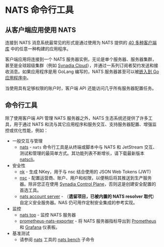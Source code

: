 # NATS 命令行工具

## 从客户端应用使用 NATS

连接到 NATS 消息系统最常见的形式是通过使用为 NATS 提供的 [40 多种客户端库](../developing-with-nats/developer.md) 中的任意一种构建的应用程序。

客户端应用将连接到一个 NATS 服务器实例，无论是单个服务器、服务器集群，甚至是全球超级集群（例如 [Synadia Cloud](https://www.synadia.com/cloud?utm_source=nats_docs&utm_medium=nats)），并通过一系列订阅者契约发送和接收消息。如果应用程序是用 GoLang 编写的，NATS 服务器甚至可以被[嵌入到 Go 应用程序中](https://dev.to/karanpratapsingh/embedding-nats-in-go-19o)。

当使用具有足够权限的账户时，客户端 API 还能访问几乎所有服务器配置任务。

## 命令行工具

除了使用客户端 API 管理 NATS 服务器之外，NATS 生态系统还提供了许多工具，用于通过 NATS 和流与其它应用程序和服务交互、支持服务器配置、增强监控或优化性能，例如：

* 一般交互与管理
  * [nats](nats_cli/README.md) - `nats` 命令行工具是从终端或脚本中与 NATS 和 JetStream 交互、测试和管理的最简单方式。其功能列表不断增长，请下载最新版本 [natscli](https://github.com/nats-io/natscli/releases)。
* 安全性
  * [nk](nk.md) - 生成 NKey，用于与 nsc 结合使用的 JSON Web Tokens (JWT)
  * [nsc](nsc/) - 配置运营商、账户、用户和权限，以便稍后将其推送到生产服务器。除非您正在使用 [Synadia Control Plane](https://www.docs.synadia.com/platform/control-plane?utm_source=nats_docs&utm_medium=nats)，否则这是创建安全配置的首选工具。
  * [nats account server](https://nats-io.gitbook.io/legacy-nats-docs/nats-account-server) - （**遗留项目，已被内置的 NATS resolver 取代**）自定义安全服务器。NAS 仍可用作定制安全集成的参考实现。
* 监控
  * [nats top](nats_top/) - 监控 NATS 服务器
  * [prometheus-nats-exporter](https://github.com/nats-io/prometheus-nats-exporter) - 将 NATS 服务器指标导出到 [Prometheus](https://prometheus.io/) 和 [Grafana](https://grafana.com) 仪表板。
* 基准测试
  * 请参阅 [nats](nats_cli/README.md) 工具的 [nats bench](nats_cli/natsbench.md) 子命令